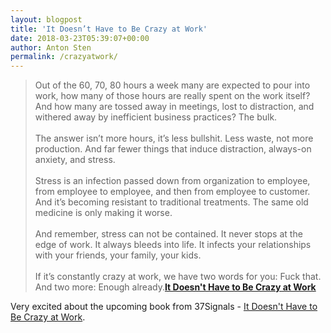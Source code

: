 ```yaml
---
layout: blogpost
title: 'It Doesn’t Have to Be Crazy at Work'
date: 2018-03-23T05:39:07+00:00
author: Anton Sten
permalink: /crazyatwork/
---
```


>Out of the 60, 70, 80 hours a week many are expected to pour into work, how many of those hours are really spent on the work itself? And how many are tossed away in meetings, lost to distraction, and withered away by inefficient business practices? The bulk.<br /><br />
The answer isn’t more hours, it’s less bullshit. Less waste, not more production. And far fewer things that induce distraction, always-on anxiety, and stress.
<br /><br />
Stress is an infection passed down from organization to employee, from employee to employee, and then from employee to customer. And it’s becoming resistant to traditional treatments. The same old medicine is only making it worse.<br /><br />
And remember, stress can not be contained. It never stops at the edge of work. It always bleeds into life. It infects your relationships with your friends, your family, your kids.
<br /><br />
If it’s constantly crazy at work, we have two words for you: Fuck that. And two more: Enough already.**[It Doesn't Have to Be Crazy at Work](https://basecamp.com/books/calm)**

Very excited about the upcoming book from 37Signals - [It Doesn't Have to Be Crazy at Work](https://basecamp.com/books/calm).
